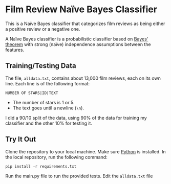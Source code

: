 # Film Review Naïve Bayes Classifier
This is a Naïve Bayes classifier that categorizes film reviews as being either a positive review or a negative one.

A Naïve Bayes classifier is a probabilistic classifier based on [Bayes' theorem](https://en.wikipedia.org/wiki/Bayes%27_theorem)
with strong (naïve) independence assumptions between the features.
## Training/Testing Data
The file, `alldata.txt`, contains about 13,000 film reviews, each on its own line. Each line is of the following format:
```
NUMBER OF STARS|ID|TEXT
```
- The number of stars is 1 or 5. 
- The text goes until a newline (`\n`).

I did a 90/10 split of the data, using 90% of the data for training my classifier and the other 10% for testing it.

## Try It Out
Clone the repository to your local machine. Make sure [Python](https://www.python.org/) is installed. In the local repository, run the following command:
```
pip install -r requirements.txt
```
Run the main.py file to run the provided tests. Edit the `alldata.txt` file 
